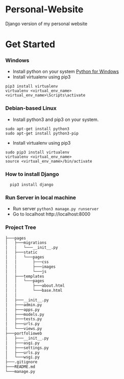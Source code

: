 # Personal-Website
Django version of my personal website

# Get Started

### Windows 

- Install python on your system [Python for Windows](https://www.python.org/downloads/windows/)
- Install virtualenv using pip3
  
```
pip3 install virtualenv
virtualenv <virtual_env_name>
<virtual_env_name>\Scripts\activate
```

### Debian-based Linux

- Install python3 and pip3 on your system.

```
sudo apt-get install python3
sudo apt-get install python3-pip   
```
- Install virtualenv using pip3 

```
sudo pip3 install virtualenv
virtualenv <virtual_env_name>
source <virtual_env_name>/bin/activate
```

### How to install Django

```
  pip3 install django
```

### Run Server in local machine
- Run server ``` python3 manage.py runserver ```
- Go to localhost http://localhost:8000

### Project Tree

```bash
├───pages
│   ├───migrations
│   │   └───__init__.py
│   ├───static
│   │   └───pages
│   │       ├───css
│   │       ├───images
│   │       └───js
│   ├───templates
│   │   └───pages
│   │       ├───about.html
│   │       └───base.html
│   │   
│   ├───__init__.py
│   ├───admin.py
│   ├───apps.py
│   ├───models.py
│   ├───tests.py
│   ├───urls.py
│   └───views.py
├───portfolioweb
│   ├───__init__.py
│   ├───asgi.py
│   ├───settings.py
│   ├───urls.py
│   └───wsgi.py
├───.gitignore
├───README.md
└───manage.py
```
